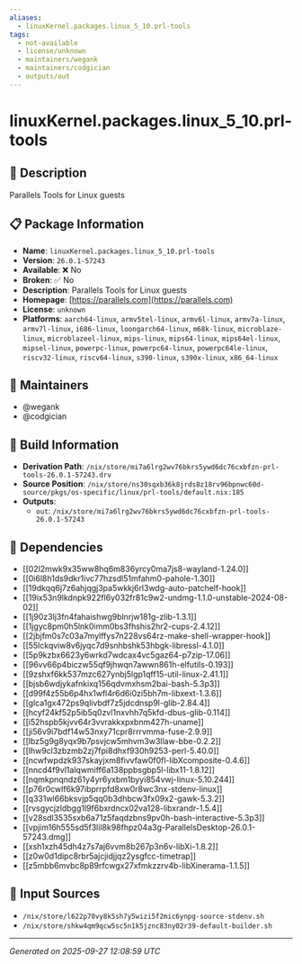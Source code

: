 ```yaml
---
aliases:
  - linuxKernel.packages.linux_5_10.prl-tools
tags:
  - not-available
  - license/unknown
  - maintainers/wegank
  - maintainers/codgician
  - outputs/out
---
```


# linuxKernel.packages.linux_5_10.prl-tools

## 📝 Description

Parallels Tools for Linux guests

## 📋 Package Information

- **Name**: `linuxKernel.packages.linux_5_10.prl-tools`
- **Version**: `26.0.1-57243`
- **Available**: ❌ No
- **Broken**: ✅ No
- **Description**: Parallels Tools for Linux guests
- **Homepage**: [https://parallels.com](https://parallels.com)
- **License**: `unknown`
- **Platforms**: `aarch64-linux`, `armv5tel-linux`, `armv6l-linux`, `armv7a-linux`, `armv7l-linux`, `i686-linux`, `loongarch64-linux`, `m68k-linux`, `microblaze-linux`, `microblazeel-linux`, `mips-linux`, `mips64-linux`, `mips64el-linux`, `mipsel-linux`, `powerpc-linux`, `powerpc64-linux`, `powerpc64le-linux`, `riscv32-linux`, `riscv64-linux`, `s390-linux`, `s390x-linux`, `x86_64-linux`
## 👥 Maintainers

- @wegank
- @codgician


## 🔧 Build Information

- **Derivation Path**: `/nix/store/mi7a6lrg2wv76bkrs5ywd6dc76cxbfzn-prl-tools-26.0.1-57243.drv`
- **Source Position**: `/nix/store/ns30sqxb36k8jrds8z18rv96bpnwc60d-source/pkgs/os-specific/linux/prl-tools/default.nix:185`
- **Outputs**:
  - `out`:  `/nix/store/mi7a6lrg2wv76bkrs5ywd6dc76cxbfzn-prl-tools-26.0.1-57243`

## 🔗 Dependencies

- [[02l2mwk9x35ww8hq6m836yrcy0ma7js8-wayland-1.24.0]]
- [[0i6l8h1ds9dkr1ivc77hzsdl51mfahm0-pahole-1.30]]
- [[19dkqq6j7z6ahjqgj3pa5wkkj6rl3wdg-auto-patchelf-hook]]
- [[19ix53n9lkdnpk922fl6y032fr81c9w2-undmg-1.1.0-unstable-2024-08-02]]
- [[1j90z3lj3fn4fahaishwg9blnrjw181g-zlib-1.3.1]]
- [[1jgyc8pm0h5lnk0imm0bs3fhshis2hr2-cups-2.4.12]]
- [[2jbjfm0s7c03a7mylffys7n228vs64rz-make-shell-wrapper-hook]]
- [[55lckqviw8v6jyqc7d9snhbshk53hbgk-libressl-4.1.0]]
- [[5p9kzbx6623y6wrkd7wdcax4vc5gaz64-p7zip-17.06]]
- [[96vv66p4biczw55qf9jhwqn7awwn861h-elfutils-0.193]]
- [[9zshxf6kk537mzc627ynbj5lgp1qff15-util-linux-2.41.1]]
- [[bjsb6wdjykafnkixq156qdvmxhsm2bai-bash-5.3p3]]
- [[d99f4z55b6p4hx1wfl4r6d6i0zi5bh7m-libxext-1.3.6]]
- [[glca1gx472ps9qlivbdf7z5jdcdnsp9l-glib-2.84.4]]
- [[hcyf24kf52p5ib5q0zvl1nxvhh7q5kfd-dbus-glib-0.114]]
- [[i52hspb5kjvv64r3vvrakkxpxbnm427h-uname]]
- [[ji56v9i7bdf14w53nxy71cpr8rrrvmma-fuse-2.9.9]]
- [[lbz5g9g8yqx9b7psvjcw5mhvm3w3llaw-bbe-0.2.2]]
- [[lhw9cl3zbzmb2zj7fpi8dhxf930h9253-perl-5.40.0]]
- [[ncwfwpdzk937skayjxm8fivvfaw0f0fl-libXcomposite-0.4.6]]
- [[nncd4f9vl1alqwmiff6a138ppbsgbp5l-libx11-1.8.12]]
- [[nqmkpnqndz61y4yr6yxbm1byyi854vwj-linux-5.10.244]]
- [[p76r0cwlf6k97ibprrpfd8xw0r8wc3nx-stdenv-linux]]
- [[q331wl66bksvjp5qq0b3dhbcw3fx09x2-gawk-5.3.2]]
- [[rvsgycjzldbgg1l9f6bxrdncx02va128-libxrandr-1.5.4]]
- [[v28sdl3535sxb6a71z5faqdzbns9pv0h-bash-interactive-5.3p3]]
- [[vpjim16h555sd5f3lil8k98fhpz04a3g-ParallelsDesktop-26.0.1-57243.dmg]]
- [[xsh1xzh45dh4z7s7aj6vvm8b267p3n6v-libXi-1.8.2]]
- [[z0w0d1dipc8rbr5ajcjidjjqz2ysgfcc-timetrap]]
- [[z5mbb6mvbc8p89rfcwgx27xfmkzzrv4b-libXinerama-1.1.5]]

## 📁 Input Sources

- `/nix/store/l622p70vy8k5sh7y5wizi5f2mic6ynpg-source-stdenv.sh`
- `/nix/store/shkw4qm9qcw5sc5n1k5jznc83ny02r39-default-builder.sh`

---
*Generated on 2025-09-27 12:08:59 UTC*
